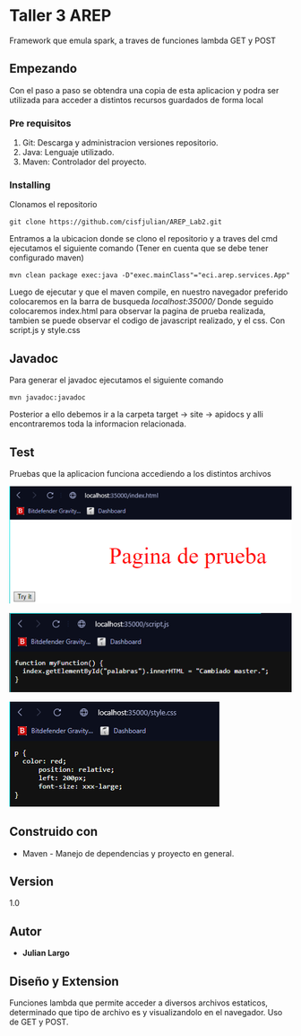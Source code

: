 # Taller 3 AREP

Framework que emula spark, a traves de funciones lambda GET y POST

## Empezando

Con el paso a paso se obtendra una copia de esta aplicacion y podra ser utilizada para acceder a distintos recursos guardados de forma local

### Pre requisitos

1. Git: Descarga y administracion versiones repositorio.
2. Java: Lenguaje utilizado.
3. Maven: Controlador del proyecto.


### Installing

Clonamos el repositorio

```
git clone https://github.com/cisfjulian/AREP_Lab2.git
```

Entramos a la ubicacion donde se clono el repositorio y a traves del cmd ejecutamos el siguiente comando
(Tener en cuenta que se debe tener configurado maven)

```
mvn clean package exec:java -D"exec.mainClass"="eci.arep.services.App"
```

Luego de ejecutar y que el maven compile, en nuestro navegador preferido colocaremos en la barra de busqueda
*localhost:35000/*
Donde seguido colocaremos index.html para observar la pagina de prueba realizada, tambien se puede observar el 
codigo de javascript realizado, y el css. Con script.js y style.css


## Javadoc

Para generar el javadoc ejecutamos el siguiente comando

```
mvn javadoc:javadoc
```

Posterior a ello debemos ir a la carpeta target -> site -> apidocs y alli encontraremos toda la informacion relacionada.

## Test

Pruebas que la aplicacion funciona accediendo a los distintos archivos

![img.png](img/img.png)

![img_1.png](img/img_1.png)

![img_2.png](img/img_2.png)



## Construido con

* Maven - Manejo de dependencias y proyecto en general.

## Version

1.0

## Autor

* **Julian Largo**

## Diseño y Extension

Funciones lambda que permite acceder a diversos archivos estaticos, determinado que tipo de archivo es y 
visualizandolo en el navegador.
Uso de GET y POST.
